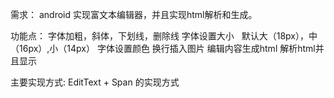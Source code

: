 需求：
android 实现富文本编辑器，并且实现html解析和生成。

功能点：
字体加粗，斜体，下划线，删除线
字体设置大小   默认大（18px），中（16px）,小（14px）
字体设置颜色
换行插入图片
编辑内容生成html
解析html并且显示

主要实现方式:
EditText + Span 的实现方式

